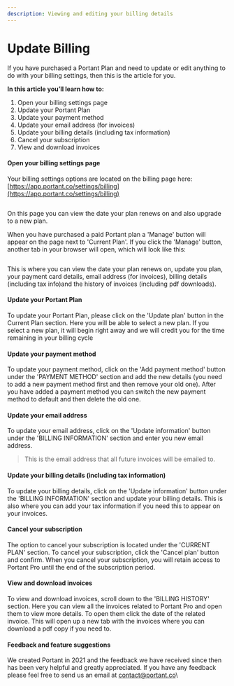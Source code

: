 ```yaml
---
description: Viewing and editing your billing details
---
```


# Update Billing

If you have purchased a Portant Plan and need to update or edit anything to do with your billing settings, then this is the article for you.

**In this article you’ll learn how to:**

1. Open your billing settings page
2. Update your Portant Plan
3. Update your payment method
4. Update your email address (for invoices)
5. Update your billing details (including tax information)
6. Cancel your subscription
7. View and download invoices

#### Open your billing settings page

Your billing settings options are located on the billing page here: [https://app.portant.co/settings/billing](https://app.portant.co/settings/billing)

<figure><img src="https://assets-global.website-files.com/5f3b57b5405f8bd0f98b5e14/6424e126a778ae9f3a78d701_Billing%20Settings%20-%201.png" alt=""><figcaption></figcaption></figure>

On this page you can view the date your plan renews on and also upgrade to a new plan.

When you have purchased a paid Portant plan a 'Manage' button will appear on the page next to 'Current Plan'. If you click the 'Manage' button, another tab in your browser will open, which will look like this:

<figure><img src="https://assets-global.website-files.com/5f3b57b5405f8bd0f98b5e14/6424f980e35304564434795b_Billing%20Settings%20-%202.png" alt=""><figcaption></figcaption></figure>

This is where you can view the date your plan renews on, update you plan, your payment card details, email address (for invoices), billing details (including tax info)and the history of invoices (including pdf downloads).

#### Update your Portant Plan

To update your Portant Plan, please click on the 'Update plan' button in the Current Plan section. Here you will be able to select a new plan. If you select a new plan, it will begin right away and we will credit you for the time remaining in your billing cycle

#### Update your payment method

To update your payment method, click on the 'Add payment method' button under the 'PAYMENT METHOD' section and add the new details (you need to add a new payment method first and then remove your old one). After you have added a payment method you can switch the new payment method to default and then delete the old one.

#### Update your email address

To update your email address, click on the 'Update information' button under the 'BILLING INFORMATION' section and enter you new email address.

> This is the email address that all future invoices will be emailed to.

#### Update your billing details (including tax information)

To update your billing details, click on the 'Update information' button under the 'BILLING INFORMATION' section and update your billing details. This is also where you can add your tax information if you need this to appear on your invoices.

#### Cancel your subscription

The option to cancel your subscription is located under the 'CURRENT PLAN' section. To cancel your subscription, click the 'Cancel plan' button and confirm. When you cancel your subscription, you will retain access to Portant Pro until the end of the subscription period.

#### View and download invoices

To view and download invoices, scroll down to the 'BILLING HISTORY' section. Here you can view all the invoices related to Portant Pro and open them to view more details. To open them click the date of the related invoice. This will open up a new tab with the invoices where you can download a pdf copy if you need to.

#### Feedback and feature suggestions

We created Portant in 2021 and the feedback we have received since then has been very helpful and greatly appreciated. If you have any feedback please feel free to send us an email at [contact@portant.co](mailto:contact@portant.co)\


‍
